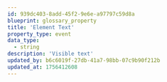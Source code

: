 ```yaml
---
id: 939dc403-8add-45f2-9e6e-a97797c59d8a
blueprint: glossary_property
title: 'Element Text'
property_type: event
data_type:
  - string
description: 'Visible text'
updated_by: b6c6019f-27db-41a7-98bb-07c9b90f212b
updated_at: 1756412608
---
```

